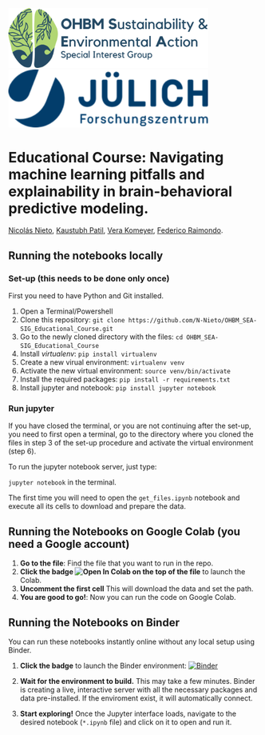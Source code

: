 [<img src="images/logo.png" width="400">](https://ohbm-environment.org/ohbm-satellite-event/)[<img src="images/logo_fzj.png" width="400">](https://www.fz-juelich.de/en/inm/inm-7/research-groups/applied-machine-learning-aml)


# Educational Course: Navigating machine learning pitfalls and explainability in brain-behavioral predictive modeling.

[Nicolás Nieto](https://scholar.google.com/citations?user=0N32qusAAAAJ&hl=de), [Kaustubh Patil](https://scholar.google.com/citations?user=Q-yjJpEAAAAJ&hl=de&oi=ao), [Vera Komeyer](https://scholar.google.com/citations?user=Dv2FKdkAAAAJ&hl=de&oi=ao), [Federico Raimondo](https://scholar.google.com/citations?user=B-dZVCIAAAAJ&hl=de&oi=ao).


## Running the notebooks locally

### Set-up (this needs to be done only once)

First you need to have Python and Git installed.

1. Open a Terminal/Powershell
2. Clone this repository: `git clone https://github.com/N-Nieto/OHBM_SEA-SIG_Educational_Course.git`
3. Go to the newly cloned directory with the files: `cd OHBM_SEA-SIG_Educational_Course`
4. Install _virtualenv_: `pip install virtualenv`
5. Create a new virual environment: `virtualenv venv`
6. Activate the new virtual environment: `source venv/bin/activate`
7. Install the required packages: `pip install -r requirements.txt`
8. Install jupyter and notebook: `pip install jupyter notebook`

### Run jupyter

If you have closed the terminal, or you are not continuing after the set-up, you need to first open a terminal, go to the directory where you cloned the files in step 3 of the set-up procedure and activate the virtual environment (step 6).

To run the jupyter notebook server, just type:

`jupyter notebook` in the terminal.

The first time you will need to open the `get_files.ipynb` notebook and execute all its cells to download and prepare the data.


## Running the Notebooks on Google Colab (you need a Google account)

1. **Go to the file**: Find the file that you want to run in the repo. 
2.  **Click the badge  <img src="https://colab.research.google.com/assets/colab-badge.svg" alt="Open In Colab"/></a> on the top of the file** to launch the Colab.
2.  **Uncomment the first cell** This will download the data and set the path.
3.  **You are good to go!**: Now you can run the code on Google Colab. 


## Running the Notebooks on Binder

You can run these notebooks instantly online without any local setup using Binder.

1.  **Click the badge** to launch the Binder environment:
    [![Binder](https://mybinder.org/badge_logo.svg)](https://mybinder.org/v2/gh/N-Nieto/OHBM_SEA-SIG_Educational_Course/HEAD)

2.  **Wait for the environment to build.** This may take a few minutes. Binder is creating a live, interactive server with all the necessary packages and data pre-installed. If the enviroment exist, it will automatically connect.

3.  **Start exploring!** Once the Jupyter interface loads, navigate to the desired notebook (`*.ipynb` file) and click on it to open and run it.